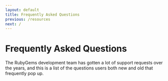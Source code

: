 ```yaml
---
layout: default
title: Frequently Asked Questions
previous: /resources
next: /
---
```


Frequently Asked Questions
==========================

The RubyGems development team has gotten a lot of support requests over the
years, and this is a list of the questions users both new and old that
frequently pop up.
